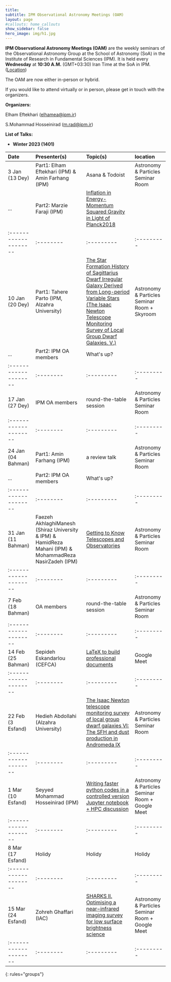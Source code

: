 ```yaml
---
title:
subtitle: IPM Observational Astronomy Meetings (OAM)
layout: page
#callouts: home_callouts
show_sidebar: false
hero_image: img/h1.jpg
---
```


**IPM Observational Astronomy Meetings (OAM)** are the weekly seminars of the Observational Astronomy Group at the School of Astronomy (SoA) in the Institute of Research in Fundamental Sciences (IPM). It is held every **Wednesday** at **10:30 A.M.** (GMT+03:30) Iran Time at the SoA in IPM. ([Location](https://www.google.com/maps/place/Institute+for+Astronomy/@35.8039058,51.4900625,17z/data=!4m5!3m4!1s0x3f8e051f03317155:0xb31622adb7a45cc1!8m2!3d35.8053223!4d51.4915255))

The OAM are now either in-person or hybrid.

If you would like to attend virtually or in person, please get in touch with the organizers.

**Organizers:**

Elham Eftekhari (elhamea@ipm.ir)

S.Mohammad Hosseinirad (m.rad@ipm.ir)

**List of Talks:**

- **Winter 2023 (1401)**



| Date                | Presenter(s) | Topic(s) | location |
|:--------------------|:--------|:---------|:---------|
|3 Jan (13 Dey)       |Part1: Elham Eftekhari (IPM) & Amin Farhang (IPM)|Asana & Todoist|Astronomy & Particles Seminar Room|
|...                  |Part2: Marzie Faraji (IPM)|[Inflation in Energy-Momentum Squared Gravity in Light of Planck2018](/presentations/2023/01_03_Marzie_Faraji)||
|:--------------------|:--------|:---------|:---------|
|10 Jan (20 Dey)      |Part1: Tahere Parto (IPM, Alzahra University)|[The Star Formation History of Sagittarius Dwarf Irregular Galaxy Derived from Long-period Variable Stars (The Isaac Newton Telescope Monitoring Survey of Local Group Dwarf Galaxies. V.)](/presentations/2023/01_10_Tahere_Parto)|Astronomy & Particles Seminar Room + Skyroom|
|...                  |Part2: IPM OA members|What's up?||
|:--------------------|:--------|:---------|:---------|
|17 Jan (27 Dey)      |IPM OA members|round-the-table session|Astronomy & Particles Seminar Room|
|:--------------------|:--------|:---------|:---------|
|24 Jan (04 Bahman)      |Part1: Amin Farhang (IPM)|a review talk|Astronomy & Particles Seminar Room|
|...                  |Part2: IPM OA members|What's up?||
|:--------------------|:--------|:---------|:---------|
|31 Jan (11 Bahman)      |Faezeh AkhlaghiManesh (Shiraz University & IPM) & HamidReza Mahani (IPM) & MohammadReza NasirZadeh (IPM)|[Getting to Know Telescopes and Observatories](/presentations/2023/01_31_Telescopes)|Astronomy & Particles Seminar Room|
|:--------------------|:--------|:---------|:---------|
|7 Feb (18 Bahman)      |OA members|round-the-table session|Astronomy & Particles Seminar Room|
|:--------------------|:--------|:---------|:---------|
|14 Feb (25 Bahman)      |Sepideh Eskandarlou (CEFCA)|[LaTeX to build professional documents](/presentations/2023/02_07_Sepideh_Eskandarlou)|Google Meet|
|:--------------------|:--------|:---------|:---------|
|22 Feb (3 Esfand)      |Hedieh Abdollahi (Alzahra University)|[The Isaac Newton telescope monitoring survey of local group dwarf galaxies VI: The SFH and dust production in Andromeda IX](/presentations/2023/02_22_Hedieh_Abdollahi)|Astronomy & Particles Seminar Room|
|:--------------------|:--------|:---------|:---------|
|1 Mar (10 Esfand)      |Seyyed Mohammad Hosseinirad (IPM)|[Writing faster python codes in a controlled version Jupyter notebook + HPC discussion](/presentations/2023/03_01_Mohammad_Hosseinirad)|Astronomy & Particles Seminar Room + Google Meet|
|:--------------------|:--------|:---------|:---------|
|8 Mar (17 Esfand)      |Holidy|Holidy|Holidy|
|:--------------------|:--------|:---------|:---------|
|15 Mar (24 Esfand)      |Zohreh Ghaffari (IAC)|[SHARKS II. Optimising a near−infrared imaging survey for low surface brightness science](/presentations/2023/03_15_Zohreh_Ghaffari)|Astronomy & Particles Seminar Room + Google Meet|
|:--------------------|:--------|:---------|:---------|
{: rules="groups"}

